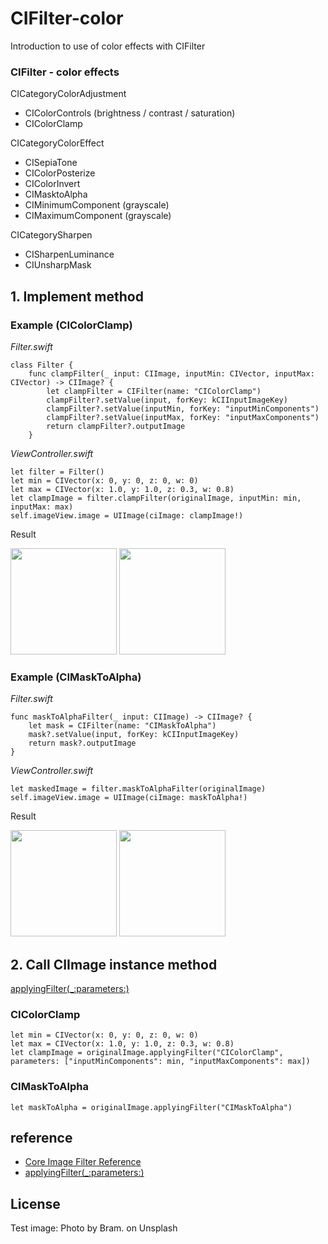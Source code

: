 # CIFilter-color
Introduction to use of color effects with CIFilter

### CIFilter - color effects
CICategoryColorAdjustment
- CIColorControls (brightness / contrast / saturation)
- CIColorClamp

CICategoryColorEffect
- CISepiaTone
- CIColorPosterize
- CIColorInvert
- CIMasktoAlpha
- CIMinimumComponent (grayscale)
- CIMaximumComponent (grayscale)

CICategorySharpen
- CISharpenLuminance
- CIUnsharpMask

## 1. Implement method

### Example (CIColorClamp)

_Filter.swift_
```
class Filter {
    func clampFilter(_ input: CIImage, inputMin: CIVector, inputMax: CIVector) -> CIImage? {
        let clampFilter = CIFilter(name: "CIColorClamp")
        clampFilter?.setValue(input, forKey: kCIInputImageKey)
        clampFilter?.setValue(inputMin, forKey: "inputMinComponents")
        clampFilter?.setValue(inputMax, forKey: "inputMaxComponents")
        return clampFilter?.outputImage
    }
```
_ViewController.swift_
```
let filter = Filter()
let min = CIVector(x: 0, y: 0, z: 0, w: 0)
let max = CIVector(x: 1.0, y: 1.0, z: 0.3, w: 0.8)
let clampImage = filter.clampFilter(originalImage, inputMin: min, inputMax: max)
self.imageView.image = UIImage(ciImage: clampImage!)
```

Result

<img src="https://github.com/khhk10/CoreImage-intro/blob/master/images/clamp_before.png" height="170"> <img src="https://github.com/khhk10/CoreImage-intro/blob/master/images/clamp_after.png" height="170">

### Example (CIMaskToAlpha)

_Filter.swift_
```
func maskToAlphaFilter(_ input: CIImage) -> CIImage? {
    let mask = CIFilter(name: "CIMaskToAlpha")
    mask?.setValue(input, forKey: kCIInputImageKey)
    return mask?.outputImage
}
```

_ViewController.swift_
```
let maskedImage = filter.maskToAlphaFilter(originalImage)
self.imageView.image = UIImage(ciImage: maskToAlpha!)
```

Result

<img src="https://github.com/khhk10/CoreImage-intro/blob/master/images/maskToAlpha_before.png" height="170"> <img src="https://github.com/khhk10/CoreImage-intro/blob/master/images/maskToAlpha_after.png" height="170">

## 2. Call CIImage instance method

[applyingFilter(\_:parameters:)](https://developer.apple.com/documentation/coreimage/ciimage/1437589-applyingfilter)

### CIColorClamp

```
let min = CIVector(x: 0, y: 0, z: 0, w: 0)
let max = CIVector(x: 1.0, y: 1.0, z: 0.3, w: 0.8)
let clampImage = originalImage.applyingFilter("CIColorClamp", parameters: ["inputMinComponents": min, "inputMaxComponents": max])
```

### CIMaskToAlpha

```
let maskToAlpha = originalImage.applyingFilter("CIMaskToAlpha")
```

## reference

- [Core Image Filter Reference](https://developer.apple.com/library/archive/documentation/GraphicsImaging/Reference/CoreImageFilterReference/index.html#//apple_ref/doc/filter/ci/CIBloom)
- [applyingFilter(\_:parameters:)](https://developer.apple.com/documentation/coreimage/ciimage/1437589-applyingfilter)

## License

Test image: Photo by Bram. on Unsplash

